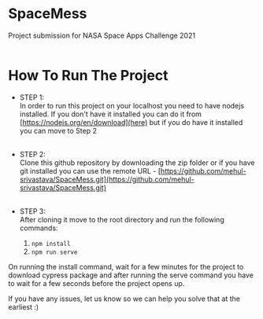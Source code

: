# SpaceMess
Project submission for NASA Space Apps Challenge 2021
<br><br>
# How To Run The Project
- STEP 1:<br>
In order to run this project on your localhost you need to have nodejs installed. If you don't have it installed you can do it from [https://nodejs.org/en/download](here) but if you do have it installed you can move to Step 2<br><br>

- STEP 2:<br>
Clone this github repository by downloading the zip folder or if you have git installed you can use the remote URL - [https://github.com/mehul-srivastava/SpaceMess.git](https://github.com/mehul-srivastava/SpaceMess.git)<br><br>

- STEP 3:<br>
After cloning it move to the root directory and run the following commands:
     1. `npm install`
     2. `npm run serve`

On running the install command, wait for a few minutes for the project to download cypress package and after running the serve command you have to wait for a few seconds before the project opens up.

If you have any issues, let us know so we can help you solve that at the earliest :)
